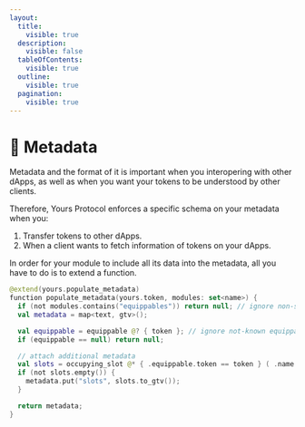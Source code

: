 ```yaml
---
layout:
  title:
    visible: true
  description:
    visible: false
  tableOfContents:
    visible: true
  outline:
    visible: true
  pagination:
    visible: true
---
```


# 📄 Metadata

Metadata and the format of it is important when you interopering with other dApps, as well as when you want your tokens to be understood by other clients.

Therefore, Yours Protocol enforces a specific schema on your metadata when you:

1. Transfer tokens to other dApps.
2. When a client wants to fetch information of tokens on your dApps.

In order for your module to include all its data into the metadata, all you have to do is to extend a function.

```kotlin
@extend(yours.populate_metadata)
function populate_metadata(yours.token, modules: set<name>) {
  if (not modules.contains("equippables")) return null; // ignore non-supported tokens
  val metadata = map<text, gtv>();

  val equippable = equippable @? { token }; // ignore not-known equippable tokens
  if (equippable == null) return null;

  // attach additional metadata
  val slots = occupying_slot @* { .equippable.token == token } ( .name );
  if (not slots.empty()) {
    metadata.put("slots", slots.to_gtv());
  }

  return metadata;
}
```
